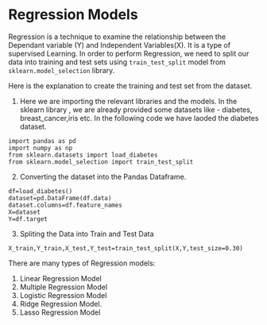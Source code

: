 # Regression Models
Regression is a technique to examine the relationship between the Dependant variable (Y) and Independent Variables(X).
It is a type of supervised Learning.
In order to perform Regression, we need to split our data into training and test sets using `train_test_split` model from `sklearn.model_selection` library.

Here is the explanation to create the training and test set from the dataset.

1. Here we are importing the relevant libraries and the models. In the sklearn library , we are already provided some datasets like - diabetes, breast_cancer,iris etc. In the following code we have laoded the diabetes dataset. 
`````
import pandas as pd
import numpy as np
from sklearn.datasets import load_diabetes
from sklearn.model_selection import train_test_split

`````
2. Converting the dataset into the Pandas Dataframe.
`````
df=load_diabetes()
dataset=pd.DataFrame(df.data)
dataset.columns=df.feature_names
X=dataset
Y=df.target
`````
3. Spliting the Data into Train and Test Data 
````
X_train,Y_train,X_test,Y_test=train_test_split(X,Y,test_size=0.30)
````

There are many types of Regression models:
1. Linear Regression Model
2. Multiple Regression Model
3. Logistic Regression Model
4. Ridge Regression Model.
5. Lasso Regression Model
   
